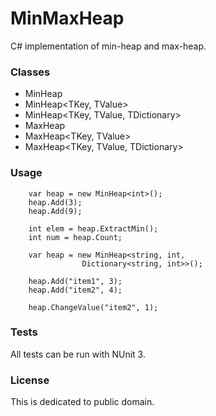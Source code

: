 # MinMaxHeap
C# implementation of min-heap and max-heap.

### Classes
* MinHeap<T>
* MinHeap<TKey, TValue>
* MinHeap<TKey, TValue, TDictionary>
* MaxHeap<T>
* MaxHeap<TKey, TValue>
* MaxHeap<TKey, TValue, TDictionary>
### Usage
```
    var heap = new MinHeap<int>();
    heap.Add(3);
    heap.Add(9);
    
    int elem = heap.ExtractMin();
    int num = heap.Count;
```

```
    var heap = new MinHeap<string, int,
                Dictionary<string, int>>();

    heap.Add("item1", 3);
    heap.Add("item2", 4);

    heap.ChangeValue("item2", 1);
```
### Tests
All tests can be run with NUnit 3.
### License
This is dedicated to public domain.
